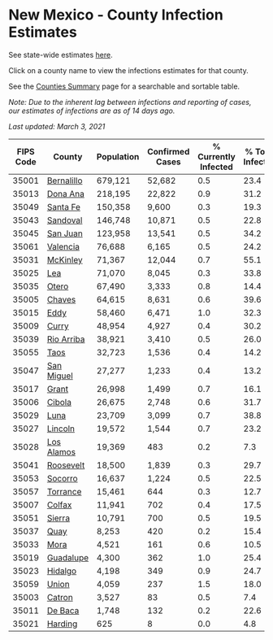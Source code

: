 # New Mexico - County Infection Estimates

See state-wide estimates [here](/infections/us-nm).

Click on a county name to view the infections estimates for that county.

See the [Counties Summary](/infections/summary-counties) page for a searchable and sortable table.

*Note: Due to the inherent lag between infections and reporting of cases, our estimates of infections are as of 14 days ago.*

*Last updated: March 3, 2021*

|   FIPS Code |                   County |   Population |   Confirmed Cases |   % Currently Infected |   % Total Infected |
|-------------|--------------------------|--------------|-------------------|------------------------|--------------------|
|       35001 | [Bernalillo](bernalillo) |      679,121 |            52,682 |                    0.5 |               23.4 |
|       35013 |     [Dona Ana](dona-ana) |      218,195 |            22,822 |                    0.9 |               31.2 |
|       35049 |     [Santa Fe](santa-fe) |      150,358 |             9,600 |                    0.3 |               19.3 |
|       35043 |     [Sandoval](sandoval) |      146,748 |            10,871 |                    0.5 |               22.8 |
|       35045 |     [San Juan](san-juan) |      123,958 |            13,541 |                    0.5 |               34.2 |
|       35061 |     [Valencia](valencia) |       76,688 |             6,165 |                    0.5 |               24.2 |
|       35031 |     [McKinley](mckinley) |       71,367 |            12,044 |                    0.7 |               55.1 |
|       35025 |               [Lea](lea) |       71,070 |             8,045 |                    0.3 |               33.8 |
|       35035 |           [Otero](otero) |       67,490 |             3,333 |                    0.8 |               14.4 |
|       35005 |         [Chaves](chaves) |       64,615 |             8,631 |                    0.6 |               39.6 |
|       35015 |             [Eddy](eddy) |       58,460 |             6,471 |                    1.0 |               32.3 |
|       35009 |           [Curry](curry) |       48,954 |             4,927 |                    0.4 |               30.2 |
|       35039 | [Rio Arriba](rio-arriba) |       38,921 |             3,410 |                    0.5 |               26.0 |
|       35055 |             [Taos](taos) |       32,723 |             1,536 |                    0.4 |               14.2 |
|       35047 | [San Miguel](san-miguel) |       27,277 |             1,233 |                    0.4 |               13.2 |
|       35017 |           [Grant](grant) |       26,998 |             1,499 |                    0.7 |               16.1 |
|       35006 |         [Cibola](cibola) |       26,675 |             2,748 |                    0.6 |               31.7 |
|       35029 |             [Luna](luna) |       23,709 |             3,099 |                    0.7 |               38.8 |
|       35027 |       [Lincoln](lincoln) |       19,572 |             1,544 |                    0.7 |               23.2 |
|       35028 | [Los Alamos](los-alamos) |       19,369 |               483 |                    0.2 |                7.3 |
|       35041 |   [Roosevelt](roosevelt) |       18,500 |             1,839 |                    0.3 |               29.7 |
|       35053 |       [Socorro](socorro) |       16,637 |             1,224 |                    0.5 |               22.5 |
|       35057 |     [Torrance](torrance) |       15,461 |               644 |                    0.3 |               12.7 |
|       35007 |         [Colfax](colfax) |       11,941 |               702 |                    0.4 |               17.5 |
|       35051 |         [Sierra](sierra) |       10,791 |               700 |                    0.5 |               19.5 |
|       35037 |             [Quay](quay) |        8,253 |               420 |                    0.2 |               15.4 |
|       35033 |             [Mora](mora) |        4,521 |               161 |                    0.6 |               10.5 |
|       35019 |   [Guadalupe](guadalupe) |        4,300 |               362 |                    1.0 |               25.4 |
|       35023 |       [Hidalgo](hidalgo) |        4,198 |               349 |                    0.9 |               24.7 |
|       35059 |           [Union](union) |        4,059 |               237 |                    1.5 |               18.0 |
|       35003 |         [Catron](catron) |        3,527 |                83 |                    0.5 |                7.4 |
|       35011 |       [De Baca](de-baca) |        1,748 |               132 |                    0.2 |               22.6 |
|       35021 |       [Harding](harding) |          625 |                 8 |                    0.0 |                4.8 |